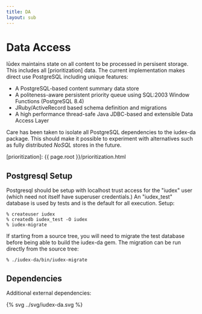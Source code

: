 ```yaml
---
title: DA
layout: sub
---
```


# Data Access

Iūdex maintains state on all content to be processed in persisent
storage. This includes all [prioritization] data. The current
implementation makes direct use PostgreSQL including unique features:

* A PostgreSQL-based content summary data store
* A politeness-aware persistent priority queue using SQL:2003
  Window Functions (PostgreSQL 8.4)
* JRuby/ActiveRecord based schema definition and migrations
* A high performance thread-safe Java JDBC-based and extensible Data
  Access Layer

Care has been taken to isolate all PostgreSQL dependencies to the
iudex-da package. This should make it possible to experiment with
alternatives such as fully distributed _NoSQL_ stores in the future.

[prioritization]: {{ page.root }}/prioritization.html

## Postgresql Setup

Postgresql should be setup with localhost trust access for the "iudex"
user (which need not itself have superuser credentials.) An
"iudex_test" database is used by tests and is the default for all
execution. Setup:

    % createuser iudex
    % createdb iudex_test -O iudex
    % iudex-migrate

If starting from a source tree, you will need to migrate the test
database before being able to build the iudex-da gem. The migration
can be run directly from the source tree:

    % ./iudex-da/bin/iudex-migrate

## Dependencies

Additional external dependencies:

{% svg ../svg/iudex-da.svg %}
